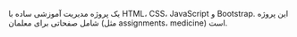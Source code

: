 یک پروژه مدیریت آموزشی ساده با HTML، CSS، JavaScript و Bootstrap.
این پروژه شامل صفحاتی برای معلمان (مثل assignments، medicine) است.
